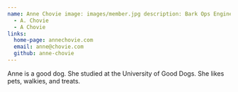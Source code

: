 ```yaml
---
name: Anne Chovie image: images/member.jpg description: Bark Ops Engineer role: pi aliases:
  - A. Chovie
  - A Chovie
links:
  home-page: annechovie.com
  email: anne@chovie.com
  github: anne-chovie
---
```


Anne is a good dog.
She studied at the University of Good Dogs.
She likes pets, walkies, and treats.
